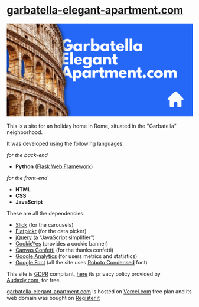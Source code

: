 # [garbatella-elegant-apartment.com](https://www.garbatella-elegant-apartment.com/)

[![Thumbnail](./thumbnail.png)](https://www.garbatella-elegant-apartment.com/)

This is a site for an holiday home in Rome, situated in the "Garbatella" neighborhood.

It was developed using the following languages:

*for the back-end*

- **Python** ([Flask Web Framework](https://flask.palletsprojects.com/en/3.0.x/))

*for the front-end*

- **HTML**
- **CSS**
- **JavaScript**

These are all the dependencies:

- [Slick](https://kenwheeler.github.io/slick/) (for the carousels)
- [Flatpickr](https://flatpickr.js.org/) (for the data picker)
- [jQuery](https://jquery.com/) (a "JavaScript simplifier")
- [CookieYes](https://www.cookieyes.com/) (provides a cookie banner)
- [Canvas Confetti](https://github.com/catdad/canvas-confetti) (for the thanks confetti)
- [Google Analytics](https://marketingplatform.google.com/intl/it/about/analytics/) (for users metrics and statistics)
- [Google Font](https://fonts.google.com/) (all the site uses [Roboto Condensed](https://fonts.google.com/specimen/Roboto+Condensed?query=roboto+conde) font)

This site is [GDPR](https://en.wikipedia.org/wiki/General_Data_Protection_Regulation) compliant, [here](https://audaxly.com/privacy-policy?code=ln3hbi9fqw5k6r) its privacy policy provided by [Audaxly.com](https://audaxly.com/), for free.

[garbatella-elegant-apartment.com](https://www.garbatella-elegant-apartment.com/) is hosted on [Vercel.com](https://vercel.com/) free plan and its web domain was bought on [Register.it](https://www.register.it/)
